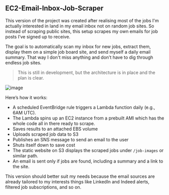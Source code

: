 ## EC2-Email-Inbox-Job-Scraper

This version of the project was created after realising most of the jobs I'm actually interested in land in my email inbox not on random job sites. So instead of scraping public sites, this setup scrapes my own emails for job posts I’ve signed up to receive.

The goal is to automatically scan my inbox for new jobs, extract them, display them on a simple job board site, and send myself a daily email summary. That way I don't miss anything and don’t have to dig through endless job sites.
>This is still in development, but the architecture is in place and the plan is clear.

![image](https://github.com/user-attachments/assets/0d932dba-252f-42ea-92c5-54c4ec9a330c)

Here’s how it works:
- A scheduled EventBridge rule triggers a Lambda function daily (e.g., 6AM UTC).
- The Lambda spins up an EC2 instance from a prebuilt AMI which has the whole code all in there ready to scrape.
- Saves results to an attached EBS volume
- Uploads scraped job data to S3
- Publishes an SNS message to send an email to the user
- Shuts itself down to save cost
- The static website on S3 displays the scraped jobs under `/job-images` or similar path.
- An email is sent only if jobs are found, including a summary and a link to the site.

This version should better suit my needs because the email sources are already tailored to my interests things like LinkedIn and Indeed alerts, filtered job subscriptions, and so on.


